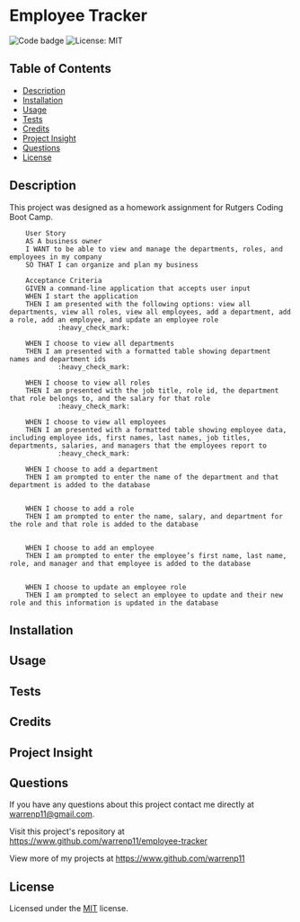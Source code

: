 # Employee Tracker

![Code badge](https://img.shields.io/github/languages/top/warrenp11/employee-tracker) 
![License: MIT](https://img.shields.io/badge/License-MIT-yellow.svg)

## Table of Contents
* [Description](#description)
* [Installation](#installation)
* [Usage](#usage)
* [Tests](#tests)
* [Credits](#credits)
* [Project Insight](#project-insight)
* [Questions](#questions)
* [License](#license)

## Description
This project was designed as a homework assignment for Rutgers Coding Boot Camp. 

        User Story
        AS A business owner
        I WANT to be able to view and manage the departments, roles, and employees in my company
        SO THAT I can organize and plan my business

        Acceptance Criteria
        GIVEN a command-line application that accepts user input
        WHEN I start the application
        THEN I am presented with the following options: view all departments, view all roles, view all employees, add a department, add a role, add an employee, and update an employee role
                :heavy_check_mark:

        WHEN I choose to view all departments
        THEN I am presented with a formatted table showing department names and department ids
                :heavy_check_mark:

        WHEN I choose to view all roles
        THEN I am presented with the job title, role id, the department that role belongs to, and the salary for that role
                :heavy_check_mark:

        WHEN I choose to view all employees
        THEN I am presented with a formatted table showing employee data, including employee ids, first names, last names, job titles, departments, salaries, and managers that the employees report to
                :heavy_check_mark:

        WHEN I choose to add a department
        THEN I am prompted to enter the name of the department and that department is added to the database


        WHEN I choose to add a role
        THEN I am prompted to enter the name, salary, and department for the role and that role is added to the database


        WHEN I choose to add an employee
        THEN I am prompted to enter the employee’s first name, last name, role, and manager and that employee is added to the database


        WHEN I choose to update an employee role
        THEN I am prompted to select an employee to update and their new role and this information is updated in the database 

## Installation

## Usage

## Tests

## Credits

## Project Insight

## Questions
If you have any questions about this project contact me directly at warrenp11@gmail.com. 
  
Visit this project's repository at https://www.github.com/warrenp11/employee-tracker

View more of my projects at https://www.github.com/warrenp11

## License
Licensed under the [MIT](./license.txt/) license.